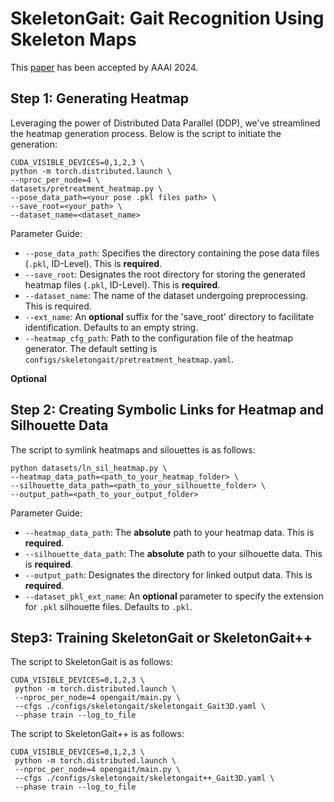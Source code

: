 # SkeletonGait: Gait Recognition Using Skeleton Maps

This [paper](https://arxiv.org/abs/2311.13444) has been accepted by AAAI 2024.

## Step 1: Generating Heatmap
Leveraging the power of Distributed Data Parallel (DDP), we've streamlined the heatmap generation process. Below is the script to initiate the generation:
```
CUDA_VISIBLE_DEVICES=0,1,2,3 \
python -m torch.distributed.launch \
--nproc_per_node=4 \
datasets/pretreatment_heatmap.py \
--pose_data_path=<your pose .pkl files path> \
--save_root=<your_path> \
--dataset_name=<dataset_name>
```

Parameter Guide:
- `--pose_data_path`: Specifies the directory containing the pose data files (`.pkl`, ID-Level). This is **required**.
- `--save_root`: Designates the root directory for storing the generated heatmap files (`.pkl`, ID-Level). This is **required**.
- `--dataset_name`: The name of the dataset undergoing preprocessing. This is required.
- `--ext_name`: An **optional** suffix for the 'save_root' directory to facilitate identification. Defaults to an empty string.
- `--heatmap_cfg_path`: Path to the configuration file of the heatmap generator. The default setting is `configs/skeletongait/pretreatment_heatmap.yaml`. 

**Optional**

## Step 2: Creating Symbolic Links for Heatmap and Silhouette Data

The script to symlink heatmaps and silouettes is as follows:

```
python datasets/ln_sil_heatmap.py \
--heatmap_data_path=<path_to_your_heatmap_folder> \
--silhouette_data_path=<path_to_your_silhouette_folder> \
--output_path=<path_to_your_output_folder>
```

Parameter Guide:
- `--heatmap_data_path`: The **absolute** path to your heatmap data. This is **required**.
- `--silhouette_data_path`: The **absolute** path to your silhouette data. This is **required**.
- `--output_path`: Designates the directory for linked output data. This is **required**.
- `--dataset_pkl_ext_name`: An **optional** parameter to specify the extension for `.pkl` silhouette files. Defaults to `.pkl`. 

## Step3: Training SkeletonGait or SkeletonGait++

The script to SkeletonGait is as follows:

```
CUDA_VISIBLE_DEVICES=0,1,2,3 \
 python -m torch.distributed.launch \
 --nproc_per_node=4 opengait/main.py \
 --cfgs ./configs/skeletongait/skeletongait_Gait3D.yaml \
 --phase train --log_to_file
```

The script to SkeletonGait++ is as follows:

```
CUDA_VISIBLE_DEVICES=0,1,2,3 \
 python -m torch.distributed.launch \
 --nproc_per_node=4 opengait/main.py \
 --cfgs ./configs/skeletongait/skeletongait++_Gait3D.yaml \
 --phase train --log_to_file
```
